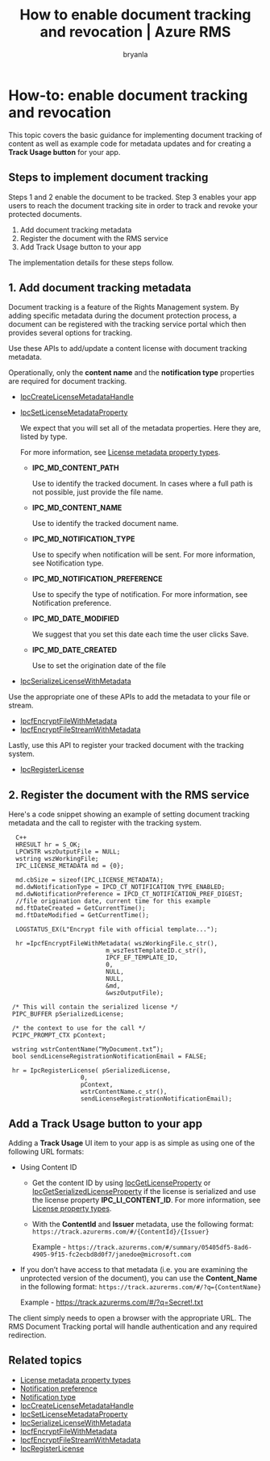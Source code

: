 ﻿---
# required metadata

title: How to enable document tracking and revocation | Azure RMS
description: Basic guidance for implementing document tracking of content as well as example code for metadata updates and a Track Usage button for your app.

keywords:
author: bryanla
ms.author: bryanla
manager: barbkess
ms.date: 02/23/2017
ms.topic: conceptual
ms.service: information-protection
ms.assetid: F5089765-9D94-452B-85E0-00D22675D847
# optional metadata

#ROBOTS:
audience: developer
#ms.devlang:
ms.reviewer: shubhamp
ms.suite: ems
#ms.tgt_pltfrm:
#ms.custom:
experimental: true
experiment_id: "priyamo-test-20160729"

---

# How-to: enable document tracking and revocation

This topic covers the basic guidance for implementing document tracking of content as well as example code for metadata updates and for creating a **Track Usage button** for your app.

## Steps to implement document tracking

Steps 1 and 2 enable the document to be tracked. Step 3 enables your app users to reach the document tracking site in order to track and revoke your protected documents.

1. Add document tracking metadata
2. Register the document with the RMS service
3. Add Track Usage button to your app

The implementation details for these steps follow.

## 1. Add document tracking metadata

Document tracking is a feature of the Rights Management system. By adding specific metadata during the document protection process, a document can be registered with the tracking service portal which then provides several options for tracking.

Use these APIs to add/update a content license with document tracking metadata.


Operationally, only the **content name** and the **notification type** properties are required for document tracking.


- [IpcCreateLicenseMetadataHandle](https://msdn.microsoft.com/library/dn974050.aspx)
- [IpcSetLicenseMetadataProperty](https://msdn.microsoft.com/library/dn974059.aspx)

  We expect that you will set all of the metadata properties. Here they are, listed by type.

  For more information, see [License metadata property types](https://msdn.microsoft.com/library/dn974062.aspx).

  - **IPC_MD_CONTENT_PATH**

    Use to identify the tracked document. In cases where a full path is not possible, just provide the file name.

  - **IPC_MD_CONTENT_NAME**

    Use to identify the tracked document name.

  - **IPC_MD_NOTIFICATION_TYPE**

    Use to specify when notification will be sent. For more information, see Notification type.

  - **IPC_MD_NOTIFICATION_PREFERENCE**

    Use to specify the type of notification. For more information, see Notification preference.

  - **IPC_MD_DATE_MODIFIED**

    We suggest that you set this date each time the user clicks Save.

  - **IPC_MD_DATE_CREATED**

    Use to set the origination date of the file

- [IpcSerializeLicenseWithMetadata](https://msdn.microsoft.com/library/dn974058.aspx)

Use the appropriate one of these APIs to add the metadata to your file or stream.

- [IpcfEncryptFileWithMetadata](https://msdn.microsoft.com/library/dn974052.aspx)
- [IpcfEncryptFileStreamWithMetadata](https://msdn.microsoft.com/library/dn974051.aspx)

Lastly, use this API to register your tracked document with the tracking system.

- [IpcRegisterLicense](https://msdn.microsoft.com/library/dn974057.aspx)


## 2. Register the document with the RMS service

Here's a code snippet showing an example of setting document tracking metadata and the call to register with the tracking system.

      C++
      HRESULT hr = S_OK;
      LPCWSTR wszOutputFile = NULL;
      wstring wszWorkingFile;
      IPC_LICENSE_METADATA md = {0};

      md.cbSize = sizeof(IPC_LICENSE_METADATA);
      md.dwNotificationType = IPCD_CT_NOTIFICATION_TYPE_ENABLED;
      md.dwNotificationPreference = IPCD_CT_NOTIFICATION_PREF_DIGEST;
      //file origination date, current time for this example
      md.ftDateCreated = GetCurrentTime();
      md.ftDateModified = GetCurrentTime();

      LOGSTATUS_EX(L"Encrypt file with official template...");

      hr =IpcfEncryptFileWithMetadata( wszWorkingFile.c_str(),
                               m_wszTestTemplateID.c_str(),
                               IPCF_EF_TEMPLATE_ID,
                               0,
                               NULL,
                               NULL,
                               &md,
                               &wszOutputFile);

     /* This will contain the serialized license */
     PIPC_BUFFER pSerializedLicense;

     /* the context to use for the call */
     PCIPC_PROMPT_CTX pContext;

     wstring wstrContentName(“MyDocument.txt”);
     bool sendLicenseRegistrationNotificationEmail = FALSE;

     hr = IpcRegisterLicense( pSerializedLicense,
                        0,
                        pContext,
                        wstrContentName.c_str(),
                        sendLicenseRegistrationNotificationEmail);

## Add a **Track Usage** button to your app

Adding a **Track Usage** UI item to your app is as simple as using one of the following URL formats:

- Using Content ID
  - Get the content ID by using [IpcGetLicenseProperty](https://msdn.microsoft.com/library/hh535265.aspx) or [IpcGetSerializedLicenseProperty](https://msdn.microsoft.com/library/hh995038.aspx) if the license is serialized and use the license property **IPC_LI_CONTENT_ID**. For more information, see [License property types](https://msdn.microsoft.com/library/hh535287.aspx).
  - With the **ContentId** and **Issuer** metadata, use the following format: `https://track.azurerms.com/#/{ContentId}/{Issuer}`

    Example - `https://track.azurerms.com/#/summary/05405df5-8ad6-4905-9f15-fc2ecbd8d0f7/janedoe@microsoft.com`

- If you don’t have access to that metadata (i.e. you are examining the unprotected version of the document), you can use the **Content_Name** in the following format: `https://track.azurerms.com/#/?q={ContentName}`

  Example - https://track.azurerms.com/#/?q=Secret!.txt

The client simply needs to open a browser with the appropriate URL. The RMS Document Tracking portal will handle authentication and any required redirection.

## Related topics

* [License metadata property types](https://msdn.microsoft.com/library/dn974062.aspx)
* [Notification preference](https://msdn.microsoft.com/library/dn974063.aspx)
* [Notification type](https://msdn.microsoft.com/library/dn974064.aspx)
* [IpcCreateLicenseMetadataHandle](https://msdn.microsoft.com/library/dn974050.aspx)
* [IpcSetLicenseMetadataProperty](https://msdn.microsoft.com/library/dn974059.aspx)
* [IpcSerializeLicenseWithMetadata](https://msdn.microsoft.com/library/dn974058.aspx)
* [IpcfEncryptFileWithMetadata](https://msdn.microsoft.com/library/dn974052.aspx)
* [IpcfEncryptFileStreamWithMetadata](https://msdn.microsoft.com/library/dn974051.aspx)
* [IpcRegisterLicense](https://msdn.microsoft.com/library/dn974057.aspx)

